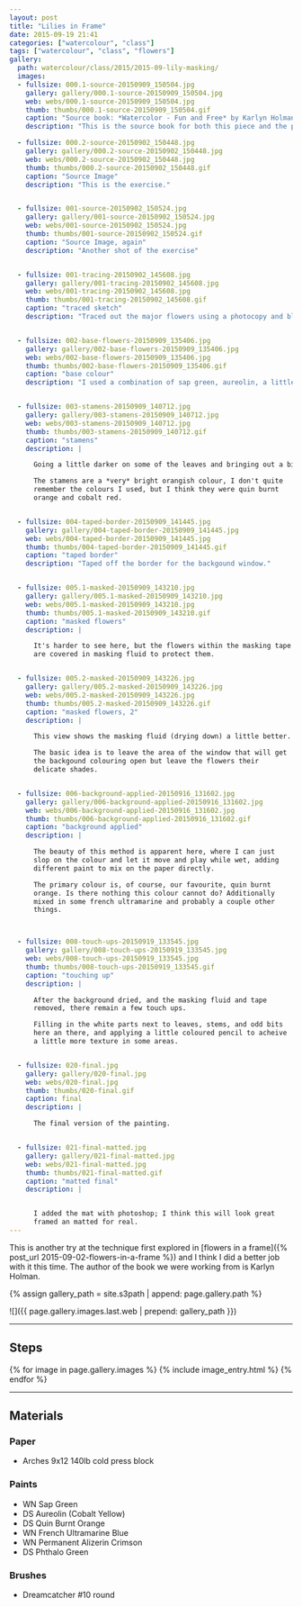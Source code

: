 ```yaml
---
layout: post
title: "Lilies in Frame"
date: 2015-09-19 21:41
categories: ["watercolour", "class"]
tags: ["watercolour", "class", "flowers"]
gallery:
  path: watercolour/class/2015/2015-09-lily-masking/
  images:
  - fullsize: 000.1-source-20150909_150504.jpg
    gallery: gallery/000.1-source-20150909_150504.jpg
    web: webs/000.1-source-20150909_150504.jpg
    thumb: thumbs/000.1-source-20150909_150504.gif
    caption: "Source book: *Watercolor - Fun and Free* by Karlyn Holman"
    description: "This is the source book for both this piece and the previous one like it."

  - fullsize: 000.2-source-20150902_150448.jpg
    gallery: gallery/000.2-source-20150902_150448.jpg
    web: webs/000.2-source-20150902_150448.jpg
    thumb: thumbs/000.2-source-20150902_150448.gif
    caption: "Source Image"
    description: "This is the exercise."


  - fullsize: 001-source-20150902_150524.jpg
    gallery: gallery/001-source-20150902_150524.jpg
    web: webs/001-source-20150902_150524.jpg
    thumb: thumbs/001-source-20150902_150524.gif
    caption: "Source Image, again"
    description: "Another shot of the exercise"


  - fullsize: 001-tracing-20150902_145608.jpg
    gallery: gallery/001-tracing-20150902_145608.jpg
    web: webs/001-tracing-20150902_145608.jpg
    thumb: thumbs/001-tracing-20150902_145608.gif
    caption: "traced sketch"
    description: "Traced out the major flowers using a photocopy and blue tracing paper."


  - fullsize: 002-base-flowers-20150909_135406.jpg
    gallery: gallery/002-base-flowers-20150909_135406.jpg
    web: webs/002-base-flowers-20150909_135406.jpg
    thumb: thumbs/002-base-flowers-20150909_135406.gif
    caption: "base colour"
    description: "I used a combination of sap green, aureolin, a little french ultramarine, and a little quin burnt orange for this. One of the class participants made the remark that it was basically dirty water. I'm working at keeping it pale and light."


  - fullsize: 003-stamens-20150909_140712.jpg
    gallery: gallery/003-stamens-20150909_140712.jpg
    web: webs/003-stamens-20150909_140712.jpg
    thumb: thumbs/003-stamens-20150909_140712.gif
    caption: "stamens"
    description: |

      Going a little darker on some of the leaves and bringing out a bit more in the petals.

      The stamens are a *very* bright orangish colour, I don't quite
      remember the colours I used, but I think they were quin burnt
      orange and cobalt red.


  - fullsize: 004-taped-border-20150909_141445.jpg
    gallery: gallery/004-taped-border-20150909_141445.jpg
    web: webs/004-taped-border-20150909_141445.jpg
    thumb: thumbs/004-taped-border-20150909_141445.gif
    caption: "taped border"
    description: "Taped off the border for the backgound window."


  - fullsize: 005.1-masked-20150909_143210.jpg
    gallery: gallery/005.1-masked-20150909_143210.jpg
    web: webs/005.1-masked-20150909_143210.jpg
    thumb: thumbs/005.1-masked-20150909_143210.gif
    caption: "masked flowers"
    description: |

      It's harder to see here, but the flowers within the masking tape
      are covered in masking fluid to protect them.


  - fullsize: 005.2-masked-20150909_143226.jpg
    gallery: gallery/005.2-masked-20150909_143226.jpg
    web: webs/005.2-masked-20150909_143226.jpg
    thumb: thumbs/005.2-masked-20150909_143226.gif
    caption: "masked flowers, 2"
    description: |

      This view shows the masking fluid (drying down) a little better.

      The basic idea is to leave the area of the window that will get
      the backgound colouring open but leave the flowers their
      delicate shades.


  - fullsize: 006-background-applied-20150916_131602.jpg
    gallery: gallery/006-background-applied-20150916_131602.jpg
    web: webs/006-background-applied-20150916_131602.jpg
    thumb: thumbs/006-background-applied-20150916_131602.gif
    caption: "background applied"
    description: |

      The beauty of this method is apparent here, where I can just
      slop on the colour and let it move and play while wet, adding
      different paint to mix on the paper directly.

      The primary colour is, of course, our favourite, quin burnt
      orange. Is there nothing this colour cannot do? Additionally
      mixed in some french ultramarine and probably a couple other
      things.



  - fullsize: 008-touch-ups-20150919_133545.jpg
    gallery: gallery/008-touch-ups-20150919_133545.jpg
    web: webs/008-touch-ups-20150919_133545.jpg
    thumb: thumbs/008-touch-ups-20150919_133545.gif
    caption: "touching up"
    description: |

      After the background dried, and the masking fluid and tape
      removed, there remain a few touch ups.

      Filling in the white parts next to leaves, stems, and odd bits
      here an there, and applying a little coloured pencil to acheive
      a little more texture in some areas.


  - fullsize: 020-final.jpg
    gallery: gallery/020-final.jpg
    web: webs/020-final.jpg
    thumb: thumbs/020-final.gif
    caption: final
    description: |

      The final version of the painting.


  - fullsize: 021-final-matted.jpg
    gallery: gallery/021-final-matted.jpg
    web: webs/021-final-matted.jpg
    thumb: thumbs/021-final-matted.gif
    caption: "matted final"
    description: |


      I added the mat with photoshop; I think this will look great
      framed an matted for real.
---
```


This is another try at the technique first explored in
[flowers in a frame]({% post_url 2015-09-02-flowers-in-a-frame %}) and
I think I did a better job with it this time. The author of the book
we were working from is Karlyn Holman.

{% assign gallery_path = site.s3path | append: page.gallery.path %}

![]({{ page.gallery.images.last.web | prepend: gallery_path }})

*******

## Steps

{% for image in page.gallery.images %}
{% include image_entry.html %}
{% endfor %}


*******

## Materials

### Paper

* Arches 9x12 140lb cold press block

### Paints

* WN Sap Green
* DS Aureolin (Cobalt Yellow)
* DS Quin Burnt Orange
* WN French Ultramarine Blue
* WN Permanent Alizerin Crimson
* DS Phthalo Green

### Brushes

* Dreamcatcher #10 round
